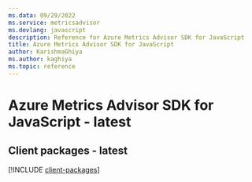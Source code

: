```yaml
---
ms.data: 09/29/2022
ms.service: metricsadvisor
ms.devlang: javascript
description: Reference for Azure Metrics Advisor SDK for JavaScript
title: Azure Metrics Advisor SDK for JavaScript
author: KarishmaGhiya
ms.author: kaghiya
ms.topic: reference
---
```

# Azure Metrics Advisor SDK for JavaScript - latest

## Client packages - latest
[!INCLUDE [client-packages](metrics-advisor-client-index.md)]